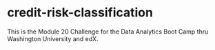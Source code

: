 # credit-risk-classification
  This is the Module 20 Challenge for the Data Analytics Boot Camp thru Washington University and edX. 
